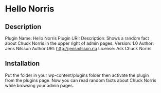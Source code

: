 Hello Norris
============
Description
-----------
Plugin Name: Hello Norris
Plugin URI: 
Description: Shows a random fact about Chuck Norris in the upper right of admin pages.
Version: 1.0
Author: Jens Nilsson
Author URI: http://jensnilsson.nu
License: Ask Chuck Norris

Installation
------------
Put the folder in your wp-content/plugins folder then activate the plugin from the plugins page. Now you can read random facts about Chuck Norris while browsing your admin pages.